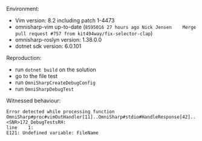Environment:
* Vim version: 8.2 including patch 1-4473
* omnisharp-vim up-to-date (`8595016 27 hours ago Nick Jensen    Merge pull request #757 from kit494way/fix-selector-clap`)
* omnisharp-roslyn version: 1.38.0.0
* dotnet sdk version: 6.0.101

Reproduction:
* run `dotnet build` on the solution
* go to the file test
* run `OmniSharpCreateDebugConfig`
* run `OmniSharpDebugTest`

Witnessed behaviour:
```
Error detected while processing function OmniSharp#proc#vimOutHandler[11]..OmniSharp#stdio#HandleResponse[42]..<SNR>172_DebugTestsRH:
line    1:
E121: Undefined variable: FileName
```
